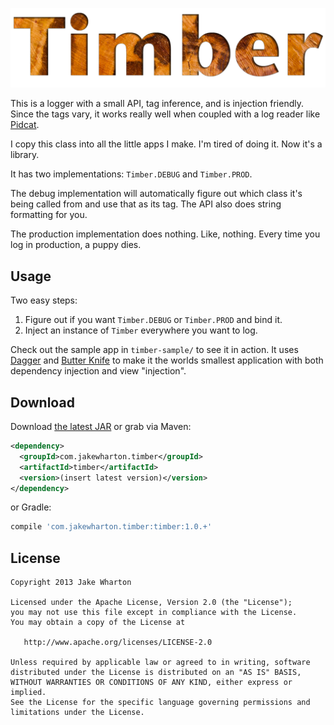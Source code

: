 ![Timber](logo.png)

This is a logger with a small API, tag inference, and is injection friendly. Since the tags vary,
it works really well when coupled with a log reader like [Pidcat][1].

I copy this class into all the little apps I make. I'm tired of doing it. Now it's a library.

It has two implementations: `Timber.DEBUG` and `Timber.PROD`.

The debug implementation will automatically figure out which class it's being called from and use
that as its tag. The API also does string formatting for you.

The production implementation does nothing. Like, nothing. Every time you log in production, a
puppy dies.


Usage
-----

Two easy steps:

 1. Figure out if you want `Timber.DEBUG` or `Timber.PROD` and bind it.
 2. Inject an instance of `Timber` everywhere you want to log.

Check out the sample app in `timber-sample/` to see it in action. It uses [Dagger][3] and
[Butter Knife][4] to make it the worlds smallest application with both dependency injection and
view "injection".


Download
--------

Download [the latest JAR][2] or grab via Maven:

```xml
<dependency>
  <groupId>com.jakewharton.timber</groupId>
  <artifactId>timber</artifactId>
  <version>(insert latest version)</version>
</dependency>
```
or Gradle:
```groovy
compile 'com.jakewharton.timber:timber:1.0.+'
```


License
-------

    Copyright 2013 Jake Wharton

    Licensed under the Apache License, Version 2.0 (the "License");
    you may not use this file except in compliance with the License.
    You may obtain a copy of the License at

       http://www.apache.org/licenses/LICENSE-2.0

    Unless required by applicable law or agreed to in writing, software
    distributed under the License is distributed on an "AS IS" BASIS,
    WITHOUT WARRANTIES OR CONDITIONS OF ANY KIND, either express or implied.
    See the License for the specific language governing permissions and
    limitations under the License.



 [1]: http://github.com/JakeWharton/pidcat/
 [2]: http://repository.sonatype.org/service/local/artifact/maven/redirect?r=central-proxy&g=com.jakewharton.timber&a=timber&v=LATEST
 [3]: http://square.github.io/dagger/
 [4]: http://jakewharton.github.io/butterknife/
